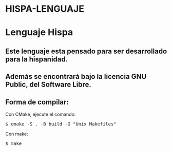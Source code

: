 # HISPA-LENGUAJE
<h1>Lenguaje Hispa</h1>

<h2>Este lenguaje esta pensado para ser desarrollado para la hispanidad.</h2>
<h2>Además se encontrará bajo la licencia GNU Public, del Software Libre.</h2>


<h2>Forma de compilar:</h2>
<p>Con CMake, ejecute el comando:</p>
<pre>
$ cmake -S . -B build -G "Unix Makefiles"
</pre>
<p>Con make:</p>
<pre>
$ make
</pre>


